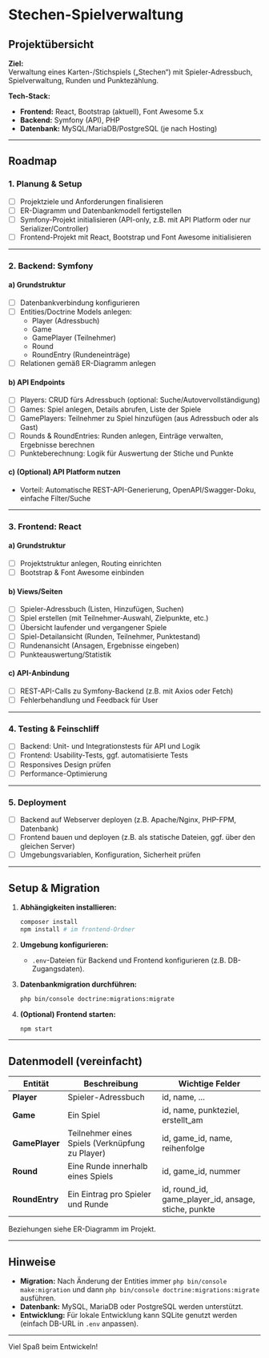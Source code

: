 # Stechen-Spielverwaltung

## Projektübersicht

**Ziel:**  
Verwaltung eines Karten-/Stichspiels („Stechen“) mit Spieler-Adressbuch, Spielverwaltung, Runden und Punktezählung.

**Tech-Stack:**
- **Frontend:** React, Bootstrap (aktuell), Font Awesome 5.x
- **Backend:** Symfony (API), PHP
- **Datenbank:** MySQL/MariaDB/PostgreSQL (je nach Hosting)

---

## Roadmap

### 1. Planung & Setup

- [ ] Projektziele und Anforderungen finalisieren
- [ ] ER-Diagramm und Datenbankmodell fertigstellen
- [ ] Symfony-Projekt initialisieren (API-only, z.B. mit API Platform oder nur Serializer/Controller)
- [ ] Frontend-Projekt mit React, Bootstrap und Font Awesome initialisieren

---

### 2. Backend: Symfony

#### a) Grundstruktur

- [ ] Datenbankverbindung konfigurieren
- [ ] Entities/Doctrine Models anlegen:
    - Player (Adressbuch)
    - Game
    - GamePlayer (Teilnehmer)
    - Round
    - RoundEntry (Rundeneinträge)
- [ ] Relationen gemäß ER-Diagramm anlegen

#### b) API Endpoints

- [ ] Players: CRUD fürs Adressbuch (optional: Suche/Autovervollständigung)
- [ ] Games: Spiel anlegen, Details abrufen, Liste der Spiele
- [ ] GamePlayers: Teilnehmer zu Spiel hinzufügen (aus Adressbuch oder als Gast)
- [ ] Rounds & RoundEntries: Runden anlegen, Einträge verwalten, Ergebnisse berechnen
- [ ] Punkteberechnung: Logik für Auswertung der Stiche und Punkte

#### c) (Optional) API Platform nutzen

- Vorteil: Automatische REST-API-Generierung, OpenAPI/Swagger-Doku, einfache Filter/Suche

---

### 3. Frontend: React

#### a) Grundstruktur

- [ ] Projektstruktur anlegen, Routing einrichten
- [ ] Bootstrap & Font Awesome einbinden

#### b) Views/Seiten

- [ ] Spieler-Adressbuch (Listen, Hinzufügen, Suchen)
- [ ] Spiel erstellen (mit Teilnehmer-Auswahl, Zielpunkte, etc.)
- [ ] Übersicht laufender und vergangener Spiele
- [ ] Spiel-Detailansicht (Runden, Teilnehmer, Punktestand)
- [ ] Rundenansicht (Ansagen, Ergebnisse eingeben)
- [ ] Punkteauswertung/Statistik

#### c) API-Anbindung

- [ ] REST-API-Calls zu Symfony-Backend (z.B. mit Axios oder Fetch)
- [ ] Fehlerbehandlung und Feedback für User

---

### 4. Testing & Feinschliff

- [ ] Backend: Unit- und Integrationstests für API und Logik
- [ ] Frontend: Usability-Tests, ggf. automatisierte Tests
- [ ] Responsives Design prüfen
- [ ] Performance-Optimierung

---

### 5. Deployment

- [ ] Backend auf Webserver deployen (z.B. Apache/Nginx, PHP-FPM, Datenbank)
- [ ] Frontend bauen und deployen (z.B. als statische Dateien, ggf. über den gleichen Server)
- [ ] Umgebungsvariablen, Konfiguration, Sicherheit prüfen

---

## Setup & Migration

1. **Abhängigkeiten installieren:**
    ```bash
    composer install
    npm install # im frontend-Ordner
    ```

2. **Umgebung konfigurieren:**
    - `.env`-Dateien für Backend und Frontend konfigurieren (z.B. DB-Zugangsdaten).

3. **Datenbankmigration durchführen:**
    ```bash
    php bin/console doctrine:migrations:migrate
    ```

4. **(Optional) Frontend starten:**
    ```bash
    npm start
    ```

---

## Datenmodell (vereinfacht)

| Entität      | Beschreibung                                         | Wichtige Felder                          |
|--------------|------------------------------------------------------|------------------------------------------|
| **Player**   | Spieler-Adressbuch                                   | id, name, ...                            |
| **Game**     | Ein Spiel                                            | id, name, punkteziel, erstellt_am        |
| **GamePlayer** | Teilnehmer eines Spiels (Verknüpfung zu Player)    | id, game_id, name, reihenfolge           |
| **Round**    | Eine Runde innerhalb eines Spiels                    | id, game_id, nummer                      |
| **RoundEntry** | Ein Eintrag pro Spieler und Runde                  | id, round_id, game_player_id, ansage, stiche, punkte |

Beziehungen siehe ER-Diagramm im Projekt.

---

## Hinweise

- **Migration:** Nach Änderung der Entities immer `php bin/console make:migration` und dann `php bin/console doctrine:migrations:migrate` ausführen.
- **Datenbank:** MySQL, MariaDB oder PostgreSQL werden unterstützt.
- **Entwicklung:** Für lokale Entwicklung kann SQLite genutzt werden (einfach DB-URL in `.env` anpassen).

---

Viel Spaß beim Entwickeln!
